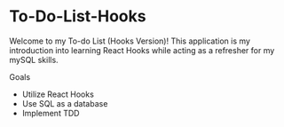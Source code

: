 # To-Do-List-Hooks

Welcome to my To-do List (Hooks Version)! This application is my introduction into learning React Hooks while acting as a refresher for my mySQL skills.

Goals

- Utilize React Hooks
- Use SQL as a database
- Implement TDD